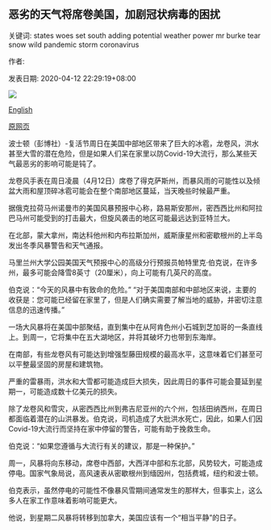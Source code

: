 ## 恶劣的天气将席卷美国，加剧冠状病毒的困扰

关键词: states woes set south adding potential weather power mr burke tear snow wild pandemic storm coronavirus

作者: 

发表日期: 2020-04-12 22:29:19+08:00

![](https://www.straitstimes.com/sites/default/files/styles/x_large/public/articles/2020/04/12/yq-usweather-12042020.jpg?itok=fUSdJnex)

[English](Wild%20weather%20set%20to%20tear%20across%20US%2C%20adding%20to%20coronavirus%20woes.md)

[原网页](https://www.straitstimes.com/world/united-states/wild-weather-set-to-tear-across-us-adding-to-coronavirus-woes)

波士顿（彭博社）-复活节周日在美国中部地区带来了巨大的冰雹，龙卷风，洪水甚至大雪的潜在危险，但是如果人们呆在家里以防Covid-19大流行，那么某些天气最恶劣的影响可能是钝了。

龙卷风手表在周日凌晨（4月12日）席卷了得克萨斯州，而暴风雨的可能性以及倾盆大雨和屋顶碎冰雹可能会在整个南部地区蔓延，当天晚些时候最严重。

据俄克拉荷马州诺曼市的美国风暴预报中心称，路易斯安那州，密西西比州和阿拉巴马州可能受到的打击最大，但旋风袭击的地区可能最远达到亚特兰大。

在北部，蒙大拿州，南达科他州和内布拉斯加州，威斯康星州和密歇根州的上半岛发出冬季风暴警告和天气通报。

马里兰州大学公园美国天气预报中心的高级分行预报员帕特里克·伯克说，在许多州，最多可能会降雪8英寸（20厘米），向上可能有几英尺的高度。

伯克说：“今天的风暴中有致命的危险。” “对于美国南部和中部地区来说，主要的收获是：您可能已经留在家里了，但是人们确实需要了解当地的威胁，并密切注意信息的迅速传播。”

一场大风暴将在美国中部聚结，直到集中在从阿肯色州小石城到芝加哥的一条直线上。到周一，它将集中在五大湖地区，并将其破坏力也带到东海岸。

在南部，有些龙卷风有可能达到增强型藤田规模的最高水平，这意味着它们甚至可以平整最坚固的房屋和建筑物。

严重的雷暴雨，洪水和大雪都可能造成巨大损失，因此周日的事件可能会蔓延到星期一，可能造成数十亿美元的损失。

除了龙卷风和雪灾，从密西西比州到弗吉尼亚州的六个州，包括田纳西州，在周日都面临着潜在的山洪暴发。伯克说，司机造成了大批洪水死亡，因此，如果人们因Covid-19大流行而坚持在家中停留的警告，可能有助于挽救生命。

伯克说：“如果您遵循与大流行有关的建议，那是一种保护。”

周一，风暴将向东移动，席卷中西部，大西洋中部和东北部，风势较大，可能造成停电。国家气象局说，高风速表从密歇根州到缅因州，包括费城，纽约和波士顿。

伯克表示，虽然停电的可能性不像暴风雪期间通常发生的那样大，但事实上，这么多人在家工作意味着影响可能更大。

他说，到星期二风暴将转移到加拿大，美国应该有一个“相当平静”的日子。